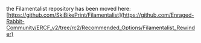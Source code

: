 the Filamentalist repository has been moved here:  [https://github.com/SkiBikePrint/Filamentalist](https://github.com/Enraged-Rabbit-Community/ERCF_v2/tree/rc2/Recommended_Options/Filamentalist_Rewinder)
